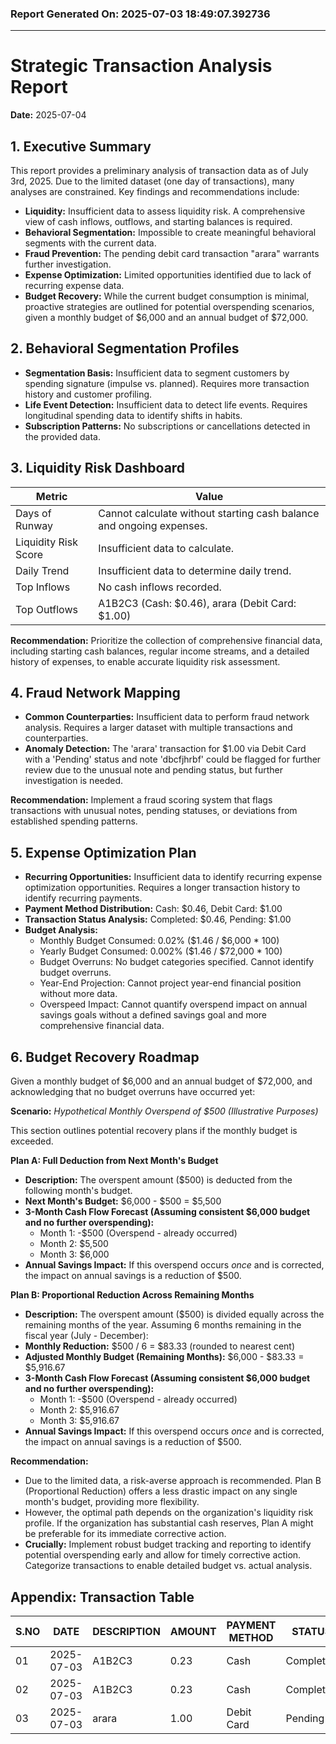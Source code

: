 ### Report Generated On: 2025-07-03 18:49:07.392736 

--- 

# Strategic Transaction Analysis Report

**Date:** 2025-07-04

## 1. Executive Summary

This report provides a preliminary analysis of transaction data as of July 3rd, 2025. Due to the limited dataset (one day of transactions), many analyses are constrained. Key findings and recommendations include:

*   **Liquidity:** Insufficient data to assess liquidity risk. A comprehensive view of cash inflows, outflows, and starting balances is required.
*   **Behavioral Segmentation:** Impossible to create meaningful behavioral segments with the current data.
*   **Fraud Prevention:** The pending debit card transaction "arara" warrants further investigation.
*   **Expense Optimization:** Limited opportunities identified due to lack of recurring expense data.
*   **Budget Recovery:** While the current budget consumption is minimal, proactive strategies are outlined for potential overspending scenarios, given a monthly budget of $6,000 and an annual budget of $72,000.

## 2. Behavioral Segmentation Profiles

*   **Segmentation Basis:** Insufficient data to segment customers by spending signature (impulse vs. planned). Requires more transaction history and customer profiling.
*   **Life Event Detection:** Insufficient data to detect life events. Requires longitudinal spending data to identify shifts in habits.
*   **Subscription Patterns:** No subscriptions or cancellations detected in the provided data.

## 3. Liquidity Risk Dashboard

| Metric                | Value                                                                 |
| --------------------- | --------------------------------------------------------------------- |
| Days of Runway        | Cannot calculate without starting cash balance and ongoing expenses. |
| Liquidity Risk Score  | Insufficient data to calculate.                                     |
| Daily Trend           | Insufficient data to determine daily trend.                          |
| Top Inflows           | No cash inflows recorded.                                             |
| Top Outflows          | A1B2C3 (Cash: $0.46), arara (Debit Card: $1.00)                       |

**Recommendation:** Prioritize the collection of comprehensive financial data, including starting cash balances, regular income streams, and a detailed history of expenses, to enable accurate liquidity risk assessment.

## 4. Fraud Network Mapping

*   **Common Counterparties:** Insufficient data to perform fraud network analysis. Requires a larger dataset with multiple transactions and counterparties.
*   **Anomaly Detection:** The 'arara' transaction for $1.00 via Debit Card with a 'Pending' status and note 'dbcfjhrbf' could be flagged for further review due to the unusual note and pending status, but further investigation is needed.

**Recommendation:** Implement a fraud scoring system that flags transactions with unusual notes, pending statuses, or deviations from established spending patterns.

## 5. Expense Optimization Plan

*   **Recurring Opportunities:** Insufficient data to identify recurring expense optimization opportunities. Requires a longer transaction history to identify recurring payments.
*   **Payment Method Distribution:** Cash: $0.46, Debit Card: $1.00
*   **Transaction Status Analysis:** Completed: $0.46, Pending: $1.00
*   **Budget Analysis:**
    *   Monthly Budget Consumed: 0.02% ($1.46 / $6,000 * 100)
    *   Yearly Budget Consumed: 0.002% ($1.46 / $72,000 * 100)
    *   Budget Overruns: No budget categories specified. Cannot identify budget overruns.
    *   Year-End Projection: Cannot project year-end financial position without more data.
    *   Overspeed Impact: Cannot quantify overspend impact on annual savings goals without a defined savings goal and more comprehensive financial data.

## 6. Budget Recovery Roadmap

Given a monthly budget of $6,000 and an annual budget of $72,000, and acknowledging that no budget overruns have occurred yet:

**Scenario:** *Hypothetical Monthly Overspend of $500 (Illustrative Purposes)*

This section outlines potential recovery plans if the monthly budget is exceeded.

**Plan A: Full Deduction from Next Month's Budget**

*   **Description:** The overspent amount ($500) is deducted from the following month's budget.
*   **Next Month's Budget:** $6,000 - $500 = $5,500
*   **3-Month Cash Flow Forecast (Assuming consistent $6,000 budget and no further overspending):**
    *   Month 1: -$500 (Overspend - already occurred)
    *   Month 2: $5,500
    *   Month 3: $6,000
*   **Annual Savings Impact:** If this overspend occurs *once* and is corrected, the impact on annual savings is a reduction of $500.

**Plan B: Proportional Reduction Across Remaining Months**

*   **Description:** The overspent amount ($500) is divided equally across the remaining months of the year. Assuming 6 months remaining in the fiscal year (July - December):
*   **Monthly Reduction:** $500 / 6 = $83.33 (rounded to nearest cent)
*   **Adjusted Monthly Budget (Remaining Months):** $6,000 - $83.33 = $5,916.67
*   **3-Month Cash Flow Forecast (Assuming consistent $6,000 budget and no further overspending):**
    *   Month 1: -$500 (Overspend - already occurred)
    *   Month 2: $5,916.67
    *   Month 3: $5,916.67
*   **Annual Savings Impact:** If this overspend occurs *once* and is corrected, the impact on annual savings is a reduction of $500.

**Recommendation:**

*   Due to the limited data, a risk-averse approach is recommended. Plan B (Proportional Reduction) offers a less drastic impact on any single month's budget, providing more flexibility.
*   However, the optimal path depends on the organization's liquidity risk profile. If the organization has substantial cash reserves, Plan A might be preferable for its immediate corrective action.
*   **Crucially:** Implement robust budget tracking and reporting to identify potential overspending early and allow for timely corrective action. Categorize transactions to enable detailed budget vs. actual analysis.

## Appendix: Transaction Table

| S.NO | DATE       | DESCRIPTION   | AMOUNT | PAYMENT METHOD | STATUS    | NOTES       |
| ---- | ---------- | ------------- | ------ | -------------- | --------- | ----------- |
| 01   | 2025-07-03 | A1B2C3        | 0.23   | Cash           | Completed | -------     |
| 02   | 2025-07-03 | A1B2C3        | 0.23   | Cash           | Completed | -------     |
| 03   | 2025-07-03 | arara         | 1.00   | Debit Card     | Pending   | dbcfjhrbf   |
